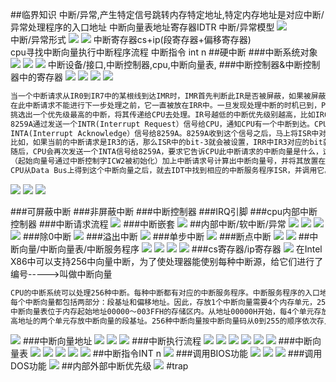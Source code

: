 ##临界知识
中断/异常,产生特定信号跳转内存特定地址,特定内存地址是对应中断/异常处理程序的入口地址
中断向量表地址寄存器IDTR
中断/异常模型
![](.z_操作系统_中断系统_硬中断_软中断_异常_images/7c363444.png)  
中断/异常形式
![](.z_操作系统_中断系统_硬中断_软中断_异常_images/1f64d23d.png)
![](.z_cpu_中断系统_硬中断_软中断_异常_images/0c2c182a.png)
中断寄存器cs+ip(段寄存器+偏移寄存器)  
cpu寻找中断向量执行中断程序流程
中断指令 int n
##硬中断
###中断系统对象
![](.z_操作系统_中断系统_硬中断_软中断_images/5fb38e4a.png)
![](.z_操作系统_中断系统_硬中断_软中断_images/b28e31bf.png)
![](.z_操作系统_中断系统_硬中断_软中断_images/5d47576b.png)
中断设备/接口,中断控制器,cpu,中断向量表,
###中断控制器&中断控制器中的寄存器
![](.z_操作系统_中断系统_硬中断_软中断_images/80e95b0b.png)
[](https://baike.baidu.com/item/8259A%E4%B8%AD%E6%96%AD%E6%8E%A7%E5%88%B6%E5%99%A8/3572337?fr=aladdin)
![](.z_操作系统_中断系统_硬中断_软中断_images/5f7415ed.png)
![](.z_操作系统_中断系统_硬中断_软中断_images/88b1174b.png)
![](.z_操作系统_中断系统_硬中断_软中断_images/bcdf7664.png)
```asp
当一个中断请求从IR0到IR7中的某根线到达IMR时，IMR首先判断此IR是否被屏蔽，如果被屏蔽，则此中断请求被丢弃；否则，则将其放入IRR中。
在此中断请求不能进行下一步处理之前，它一直被放在IRR中。一旦发现处理中断的时机已到，Priority Resolver将从所有被放置于IRR中的中断中
挑选出一个优先级最高的中断，将其传递给CPU去处理。IR号越低的中断优先级别越高，比如IR0的优先级别是最高的。
8259A通过发送一个INTR(Interrupt Request）信号给CPU，通知CPU有一个中断到达。CPU收到这个信号后，会暂停执行下一条指令，然后发送一个
INTA(Interrupt Acknowledge）信号给8259A。8259A收到这个信号之后，马上将ISR中对应此中断请求的Bit设置，同时IRR中相应的bit会被reset。
比如，如果当前的中断请求是IR3的话，那么ISR中的bit-3就会被设置，IRR中IR3对应的bit就会被reset。这表示此中断请求正在被CPU处理，而不是正在等待CPU处理。
随后，CPU会再次发送一个INTA信号给8259A，要求它告诉CPU此中断请求的中断向量是什么，这是一个从0到255的一个数。8259A根据被设置的起始向量号
（起始向量号通过中断控制字ICW2被初始化）加上中断请求号计算出中断向量号，并将其放置在Data Bus上。比如被初始化的起始向量号为8，当前的中断请求为IR3，则计算出的中断向量为8+3=11。
CPU从Data Bus上得到这个中断向量之后，就去IDT中找到相应的中断服务程序ISR，并调用它。
```
![](.z_操作系统_中断系统_硬中断_软中断_images/8cbbaeed.png)
![](.z_操作系统_中断系统_硬中断_软中断_images/d55483e5.png)
![](.z_操作系统_中断系统_硬中断_软中断_images/ff5d5837.png)


###可屏蔽中断
###非屏蔽中断
###中断控制器
###IRQ引脚
###cpu内部中断控制器
###中断请求流程
![](.z_操作系统_中断系统_硬中断_软中断_images/b6efd949.png)
###中断嵌套
![](.z_操作系统_中断系统_硬中断_软中断_images/d156526d.png)
##内部中断/软中断/异常
![](.z_操作系统_中断系统_硬中断_软中断_images/06db9d3e.png)
![](.z_操作系统_中断系统_硬中断_软中断_异常_images/223de002.png)
![](.z_cpu_中断系统_硬中断_软中断_异常_images/f641cf46.png)
![](.z_cpu_中断系统_硬中断_软中断_异常_images/ded138ec.png)
###除0中断
![](.z_cpu_中断系统_硬中断_软中断_异常_images/a89555cb.png)
###溢出中断
![](.z_cpu_中断系统_硬中断_软中断_异常_images/7362a26e.png)
###单步中断
![](.z_cpu_中断系统_硬中断_软中断_异常_images/c9d265b0.png)
###断点中断
![](.z_cpu_中断系统_硬中断_软中断_异常_images/94f0bccb.png)
![](.z_cpu_中断系统_硬中断_软中断_异常_images/1791f28d.png)
##中断向量/中断向量表/中断服务程序
![](.z_操作系统_中断系统_硬中断_软中断_异常_images/66dcf4c7.png)
![](.z_操作系统_中断系统_硬中断_软中断_异常_images/3bc63b70.png)
![](.z_操作系统_中断系统_硬中断_软中断_异常_images/94094a3b.png)
![](.z_操作系统_中断系统_硬中断_软中断_异常_images/07bf9f8e.png)
###cs寄存器/ip寄存器
![](.z_操作系统_中断系统_硬中断_软中断_异常_images/a6146b5b.png)
在Intel X86中可以支持256中向量中断，为了使处理器能使别每种中断源，给它们进行了编号----->叫做中断向量
```asp
CPU的中断系统可以处理256种中断。每种中断都有对应的中断服务程序。中断服务程序的入口地址称为中断向量。256种中断向量存储在内存中构成一张表，称为中断向量表。
每个中断向量都包括两部分：段基址和偏移地址。因此，存放1个中断向量需要4个内存单元，256种中断向量共需要1K个内存单元。
中断向量表位于内存起始地址00000～003FFH的存储区内。从地址00000H开始，每4个单元存放一个中断向量，其中低地址的两个单元存放中断向量的偏移地址，  
高地址的两个单元存放中断向量的段基址。256种中断向量按中断向量码从0到255的顺序依次存入中断向量表中。
```
![](.z_操作系统_中断系统_硬中断_软中断_异常_images/c160ea4b.png)
###中断向量地址
![](.z_操作系统_中断系统_硬中断_软中断_异常_images/b31c9e09.png)
![](.z_操作系统_中断系统_硬中断_软中断_异常_images/8b005912.png)
![](.z_操作系统_中断系统_硬中断_软中断_异常_images/314ccb51.png)
###中断执行流程
![](.z_操作系统_中断系统_硬中断_软中断_异常_images/0c7e86bc.png)
![](.z_cpu_中断系统_硬中断_软中断_异常_images/50bcbcf1.png)
![](.z_cpu_中断系统_硬中断_软中断_异常_images/545b316d.png)
![](.z_cpu_中断系统_硬中断_软中断_异常_images/0e1ea3f8.png)
![](.z_cpu_中断系统_硬中断_软中断_异常_images/450a7c9d.png)
![](.z_cpu_中断系统_硬中断_软中断_异常_images/f9d92d42.png)
###中断向量表
![](.z_操作系统_中断系统_硬中断_软中断_异常_images/0ba78820.png)
![](.z_操作系统_中断系统_硬中断_软中断_异常_images/5c3d5c75.png)
![](.z_操作系统_中断系统_硬中断_软中断_异常_images/7f88cbc9.png)
![](.z_操作系统_中断系统_硬中断_软中断_异常_images/0b0e1559.png)
![](.z_cpu_中断系统_硬中断_软中断_异常_images/adf6bde1.png)
##中断指令INT n
![](.z_cpu_中断系统_硬中断_软中断_异常_images/a3fc7282.png)
###调用BIOS功能
![](.z_cpu_中断系统_硬中断_软中断_异常_images/17a27ba8.png)
![](.z_cpu_中断系统_硬中断_软中断_异常_images/5fba137a.png)
![](.z_cpu_中断系统_硬中断_软中断_异常_images/6fe9abb9.png)
###调用DOS功能
![](.z_cpu_中断系统_硬中断_软中断_异常_images/6fa99a25.png)
##内部外部中断优先级
![](.z_cpu_中断系统_硬中断_软中断_异常_images/3cbd7a29.png)
#trap
[](https://www.tl80.cn/article/202121)
